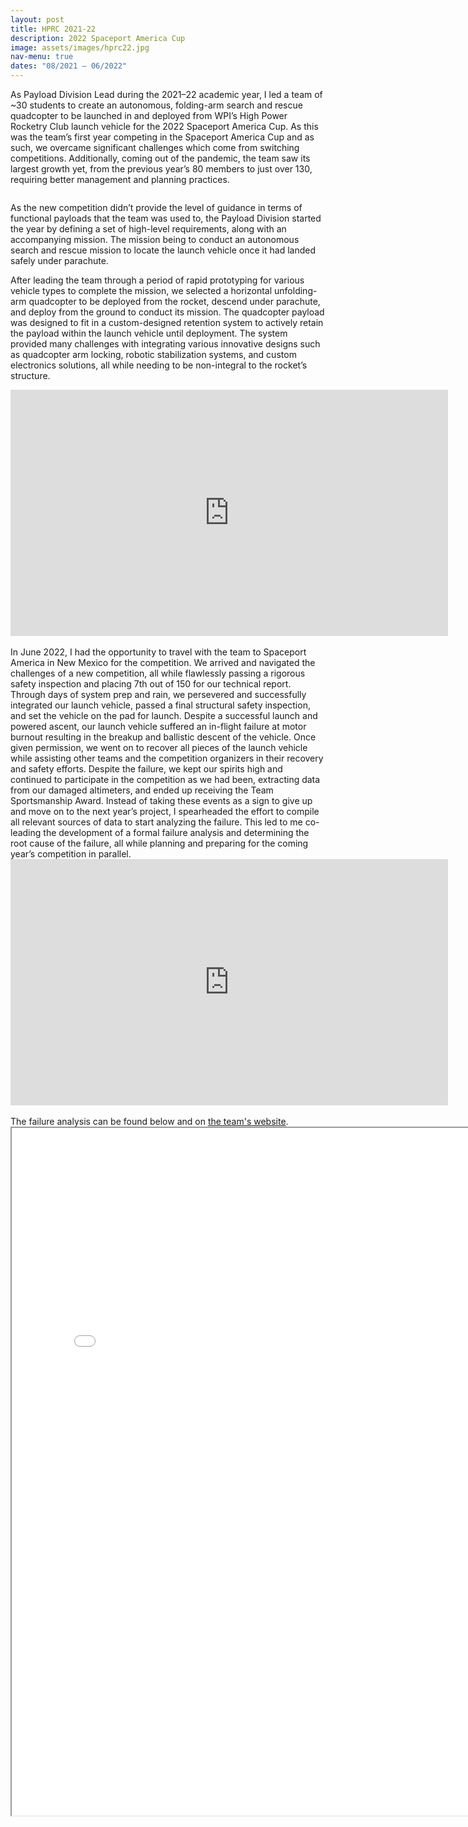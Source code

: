 ```yaml
---
layout: post
title: HPRC 2021-22
description: 2022 Spaceport America Cup
image: assets/images/hprc22.jpg
nav-menu: true
dates: "08/2021 – 06/2022"
---
```


As Payload Division Lead during the 2021–22 academic year, I led a team of ~30 students to create an autonomous, folding-arm search and rescue quadcopter to be launched in and deployed from WPI’s High Power Rocketry Club launch vehicle for the 2022 Spaceport America Cup. As this was the team’s first year competing in the Spaceport America Cup and as such, we overcame significant challenges which come from switching competitions. Additionally, coming out of the pandemic, the team saw its largest growth yet, from the previous year’s 80 members to just over 130, requiring better management and planning practices.

<span class="image fit-med"><img src="{% link assets/images/hprc22/team-photo.jpg %}" alt="" /></span>

As the new competition didn’t provide the level of guidance in terms of functional payloads that the team was used to, the Payload Division started the year by defining a set of high-level requirements, along with an accompanying mission. The mission being to conduct an autonomous search and rescue mission to locate the launch vehicle once it had landed safely under parachute.

After leading the team through a period of rapid prototyping for various vehicle types to complete the mission, we selected a horizontal unfolding-arm quadcopter to be deployed from the rocket, descend under parachute, and deploy from the ground to conduct its mission. The quadcopter payload was designed to fit in a custom-designed retention system to actively retain the payload within the launch vehicle until deployment. The system provided many challenges with integrating various innovative designs such as quadcopter arm locking, robotic stabilization systems, and custom electronics solutions, all while needing to be non-integral to the rocket’s structure.

<iframe width="700" height="394" src="https://www.youtube.com/embed/9-_GBGvr5S0" style="display:block;margin:auto;" frameborder="0" allow="accelerometer; autoplay; encrypted-media; gyroscope; picture-in-picture" allowfullscreen="true"></iframe>
<br>
In June 2022, I had the opportunity to travel with the team to Spaceport America in New Mexico for the competition. We arrived and navigated the challenges of a new competition, all while flawlessly passing a rigorous safety inspection and placing 7th out of 150 for our technical report. Through days of system prep and rain, we persevered and successfully integrated our launch vehicle, passed a final structural safety inspection, and set the vehicle on the pad for launch. Despite a successful launch and powered ascent, our launch vehicle suffered an in-flight failure at motor burnout resulting in the breakup and ballistic descent of the vehicle. Once given permission, we went on to recover all pieces of the launch vehicle while assisting other teams and the competition organizers in their recovery and safety efforts. Despite the failure, we kept our spirits high and continued to participate in the competition as we had been, extracting data from our damaged altimeters, and ended up receiving the Team Sportsmanship Award. Instead of taking these events as a sign to give up and move on to the next year’s project, I spearheaded the effort to compile all relevant sources of data to start analyzing the failure. This led to me co-leading the development of a formal failure analysis and determining the root cause of the failure, all while planning and preparing for the coming year’s competition in parallel.

<iframe width="700" height="394" src="https://www.youtube.com/embed/myf2oY1MtIA" style="display:block;margin:auto;" frameborder="0" allow="accelerometer; autoplay; encrypted-media; gyroscope; picture-in-picture" allowfullscreen="true"></iframe>
<br>
The failure analysis can be found below and on <a href="https://aiaa.wpi.edu/hprc/aquila">the team's website</a>.

<iframe src="/assets/81_failure_investigation_report.pdf" style="display:block;margin:auto;" width="800px" height="1100px"></iframe>